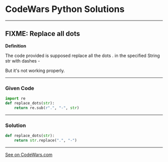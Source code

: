 # CodeWars Python Solutions

---

## FIXME: Replace all dots


**Definition**

The code provided is supposed replace all the dots . in the specified String str with dashes -

But it's not working properly.

---

### Given Code


```python
import re
def replace_dots(str):
    return re.sub(r".", "-", str)
```

---

### Solution


```python
def replace_dots(str):
    return str.replace(".", "-")
```

---


[See on CodeWars.com](https://www.codewars.com/kata/596c6eb85b0f515834000049/train/python)
